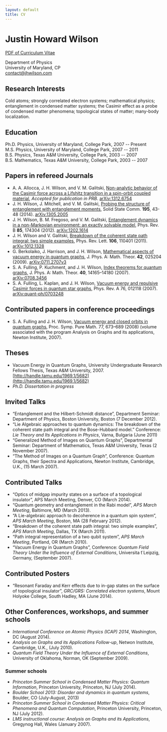 ```yaml
---
layout: default
title: CV
---
```


# Justin Howard Wilson

[PDF of Curriculum Vitae](./Justin_Wilson_CV_0822.pdf)

Department of Physics  
University of Maryland, CP  
<a href="mailto:contact@jhwilson.com">contact@jhwilson.com</a>

## Research Interests

Cold atoms; strongly correlated electron systems; mathematical physics; entanglement in condensed matter systems; the Casimir effect as a probe of condensed matter phenomena; topological states of matter; many-body localization.

## Education
Ph.D. Physics, University of Maryland, College Park, 2007 -- Present  
M.S. Physics, University of Maryland, College Park, 2007 -- 2011  
B.S. Physics, Texas A&M University, College Park, 2003 -- 2007  
B.S. Mathematics, Texas A&M University, College Park, 2003 -- 2007

## Papers in refereed Journals
- A. A. Allocca, J. H. Wilson, and V. M. Galitski, [Non-analytic behavior of the Casimir force across a Lifshitz transition in a spin-orbit coupled material](), _Accepted for publication in PRB_. [arXiv:1312.6754](htpp://arxiv.org/pdf/1312.6754)
- J. H. Wilson, J. Mitchell, and V. M. Galitski, [Probing the structure of entanglement with entanglement moments](), Solid State Comm. **195**, 43-48 (2014). [arXiv.1305.2005](http://arxiv.org/pdf/1305.2005)
- J. H. Wilson, B. M. Fregoso, and V. M. Galitski, [Entanglement dynamics in a non-Markovian environment: an exactly solvable model](http://prb.aps.org/abstract/PRB/v85/i17/e174304), Phys. Rev. B **85**, 174304 (2012). [arXiv:1202.1614](http://arxiv.org/pdf/1202.1614)
- J. H. Wilson and V. Galitski, [Breakdown of the coherent state path integral: two simple examples](http://link.aps.org/doi/10.1103/PhysRevLett.106.110401), Phys. Rev. Lett. **106**, 110401 (2011). [arXiv:1012.1328](http://arxiv.org/pdf/1012.1328)
- G. Berkolaiko, J. Harrison, and J. H. Wilson, [Mathematical aspects of vacuum energy in quantum graphs](http://iopscience.iop.org/1751-8121/42/2/025204), J. Phys. A: Math. Theor. **42**, 025204 (2009). [arXiv:0711.2707v3](http://arxiv.org/pdf/0711.2707)
- S. A. Fulling, P. Kuchment, and J. H. Wilson, [Index theorems for quantum graphs](http://iopscience.iop.org/1751-8121/40/47/009), J. Phys. A: Math. Theor. **40**, 14165–14180 (2007). [arXiv:0708.3456](http://arxiv.org/pdf/0708.3456)
- S. A. Fulling, L. Kaplan, and J. H. Wilson, [Vacuum energy and repulsive Casimir forces in quantum star graphs](http://pra.aps.org/abstract/PRA/v76/i1/e012118), Phys. Rev. A 76, 012118 (2007). [arXiv:quant-ph/0703248](http://arxiv.org/pdf/quant-ph/0703248)

## Contributed papers in conference proceedings
- S. A. Fulling and J. H. Wilson, [Vacuum energy and closed orbits in quantum graphs](https://www.math.tamu.edu/~stephen.fulling/fulaga.pdf), Proc. Symp. Pure Math. 77, 673–689 (2008) (volume associated with the program Analysis on Graphs and its applications, Newton Institute, 2007).

## Theses
- Vacuum Energy in Quantum Graphs, University Undergraduate Research Fellows Thesis, Texas A&M University, 2007. [http://handle.tamu.edu/1969.1/5682](http://handle.tamu.edu/1969.1/5682)
- _Ph.D. Dissertation in progress_

## Invited Talks
- “Entanglement and the Hilbert-Schmidt distance”, Department Seminar: Department of Physics, Boston University, Boston (7 December 2012).
- “Lie Algebraic approaches to quantum dynamics: The breakdown of the coherent state path integral and the Bose-Hubbard model.” Conference: _Lie Theory and Its Applications in Physics_, Varna, Bulgaria (June 2011)
- “Generalized Method of Images on Quantum Graphs”, Departmental Seminar: Department of Mathematics, Texas A&M University, Texas (2 November 2007).
- “The Method of Images on a Quantum Graph”, Conference: Quantum Graphs, their Spectra and Applications, Newton Institute, Cambridge, U.K., (15 March 2007).

## Contributed Talks
- “Optics of midgap impurity states on a surface of a topological insulator”, APS March Meeting, Denver, CO (March 2014).
- “Quantum geometry and entanglement in the Rabi model”, _APS March Meeting_, Baltimore, MD (March 2013).
- “A Lie-algebraic approach to decoherence in a quantum spin system”, _APS March Meeting_, Boston, MA (28 February 2012).
- “Breakdown of the coherent state path integral: two simple examples”, _APS March Meeting_, Dallas, TX (March 2011).
- “Path integral representation of a two qubit system”, _APS March Meeting_, Portland, OR (March 2010).
- “Vacuum Energy in Quantum Graphs”, Conference: _Quantum Field Theory Under the Influence of External Conditions_, Universita ̈t Leipzig, Germany, (September 2007).

## Contributed Posters
- “Resonant Faraday and Kerr effects due to in-gap states on the surface of topological insulator”, _GRC/GRS: Correlated electron systems_, Mount Holyoke College, South Hadley, MA (June 2014).

## Other Conferences, workshops, and summer schools
- _International Conference on Atomic Physics (ICAP) 2014_, Washington, DC (August 2014).
- _Analysis on Graphs and its Applications Follow-up_, Netwon Institute, Cambridge, U.K., (July 2010).
- _Quantum Field Theory Under the Influence of External Conditions_, University of Oklahoma, Norman, OK (September 2009).

### Summer schools
- _Princeton Summer School in Condensed Matter Physics: Quantum Information_, Princeton University, Princeton, NJ (July 2014).
- _Boulder School 2013: Disorder and dynamics in quantum systems_, Boulder, CO (July-August, 2013)
- _Princeton Summer School in Condensed Matter Physics: Critical Phenomena and Quantum Computation_, Princeton University, Princeton, NJ (July 2012).
- _LMS instructional course: Analysis on Graphs and its Applications_, Gregynog Hall, Wales (January 2007).